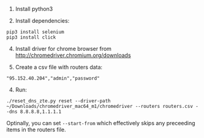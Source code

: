 1. Install python3

2. Install dependencies:
```shell
pip3 install selenium
pip3 install click
```

4. Install driver for chrome browser from http://chromedriver.chromium.org/downloads

5. Create a csv file with routers data:
```csv
"95.152.40.204","admin","password"
```

4. Run:
```shell
./reset_dns_zte.py reset --driver-path ~/Downloads/chromedriver_mac64_m1/chromedriver --routers routers.csv --dns 8.8.8.8,1.1.1.1
```
Optinally, you can set `--start-from` which effectively skips any preceeding items in the routers file. 
